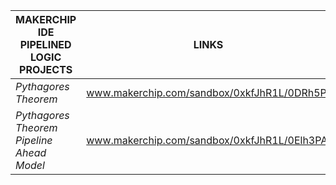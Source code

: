 |MAKERCHIP IDE PIPELINED LOGIC PROJECTS | LINKS
|----------------------------------------------|--|
|*Pythagores Theorem* |www.makerchip.com/sandbox/0xkfJhR1L/0DRh5Pr|
|*Pythagores Theorem Pipeline Ahead Model*|www.makerchip.com/sandbox/0xkfJhR1L/0Elh3PA |
